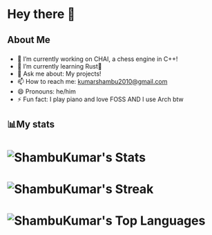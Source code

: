 # Hey there 👋

## About Me
###
- 🔭 I’m currently working on CHAI, a chess engine in C++!
- 🌱 I’m currently learning Rust🦀
- 💬 Ask me about: My projects!
- 📫 How to reach me: kumarshambu2010@gmail.com
- 😄 Pronouns: he/him
- ⚡ Fun fact: I play piano and love FOSS AND I use Arch btw
###


## 📊My stats


# ![ShambuKumar's Stats](https://github-readme-stats.vercel.app/api?username=ShambuKumar&theme=tokyonight&show_icons=true&hide_border=true&count_private=true)
# ![ShambuKumar's Streak](https://github-readme-streak-stats.herokuapp.com/?user=ShambuKumar&theme=tokyonight&hide_border=true)
# ![ShambuKumar's Top Languages](https://github-readme-stats.vercel.app/api/top-langs/?username=ShambuKumar&theme=tokyonight&show_icons=true&hide_border=true&layout=compact)

